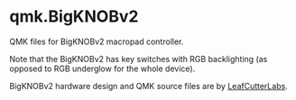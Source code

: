 # qmk.BigKNOBv2
QMK files for BigKNOBv2 macropad controller. 

Note that the BigKNOBv2 has key switches with RGB backlighting (as opposed to RGB underglow for the whole device). 

BigKNOBv2 hardware design and QMK source files are by [LeafCutterLabs](https://github.com/LeafCutterLabs).
